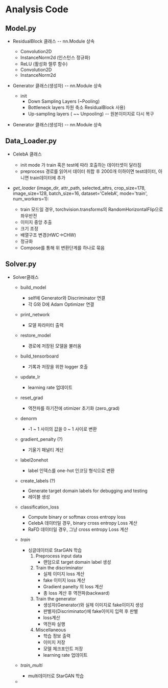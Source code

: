 # Analysis Code

## Model.py

* ResidualBlock 클래스  --  nn.Module 상속
  * Convolution2D
  * InstanceNorm2d (인스턴스 정규화)
  * ReLU (활성화 렐루 함수)
  * Convolution2D
  * InstanceNorm2d

* Generator 클래스(생성자) --  nn.Module 상속
  * init
    * Down Sampling Layers (~Pooling)
    * Bottleneck layers 차원 축소 ResidualBlock 사용)
    * Up-sampling layers ( ~~ Unpooling) -- 원본이미지로 다시 복구
  
* Generator 클래스(생성자) --  nn.Module 상속

## Data_Loader.py

* CelebA 클래스
  * init
        mode 가 train 혹은 test에 따라 호출하는 데이터셋이 달라짐
  * preprocess
        경로를 읽어서 데이터 취합 후 2000개 이하이면 test데이터, 아니면 train데이터에 추가

* *get_loader* (image_dir, attr_path, selected_attrs, crop_size=178, image_size=128, batch_size=16, dataset='CelebA', mode='train', num_workers=1):
  * train 모드일 경우, torchvision.transforms의 RandomHorizontalFlip으로 좌우반전
  * 이미지 중앙 추출
  * 크기 조정
  * 배열구조 변경(HWC->CHW)
  * 정규화
  * Compose를 통해 위 변환단계를 하나로 묶음

## Solver.py

* Solver클래스
  * build_model
    * self에 Generator와 Discriminator 연결
    * 각 G와 D에 Adam Optimizer 연결
  * print_network
    * 모델 파라미터 출력
  * restore_model
    * 경로에 저장된 모델을 불러옴
  * build_tensorboard
    * 기록과 저장을 위한 logger 호출
  * update_lr
    * learning rate 업데이트
  * reset_grad
    * 역전파를 하기전에 otimizer 초기화 (zero_grad)
  * denorm
    * -1 ~ 1 사이의 값을 0 ~ 1 사이로 변환
  * gradient_penalty (?)
    * 기울기 패널티 계산
  * label2onehot 
    * label 인덱스를 one-hot 인코딩 형식으로 변환
  * create_labels (?)
    * Generate target domain labels for debugging and testing
    * 레이블 생성
  * classification_loss
    * Compute binary or softmax cross entropy loss
    * CelebA 데이터일 경우, binary cross entropy Loss 계산
    * RaFD 데이터일 경우, 그냥 cross entropy Loss 계산
  * *train*
    * 싱글데이터로 StarGAN 학습
      1. Preprocess input data
         * 랜덤으로 target domain label 생성
      2. Train the discriminator
         * 실제 이미지 loss 계산
         * fake 이미지 loss 계산
         * Gradient panelty 의 loss 계산
         * 총 loss 계산 후 역전파(backward)
      3. Train the generator
         * 생성자(Generator)와 실제 이미지로 fake이미지 생성
         * 판별자(Discriminator)에 fake이미지 입력 후 판별
         * loss계산
         * 역전파 실행
      4. Miscellaneous
         * 학습 정보 출력
         * 이미지 저장
         * 모델 체크포인트 저장
         * learning rate 업데이트

  * *train_multi*
    * multi데이터로 StarGAN 학습
  * 
